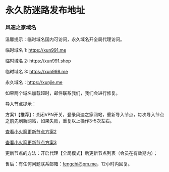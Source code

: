 # 永久防迷路发布地址

### 风速之家域名

温馨提示：临时域名国内可访问，永久域名开全局代理访问。

临时域名 1: https://xun991.me

临时域名 2: https://xun991.shop

临时域名 3: https://xun998.me

永久域名：https://xunjie.me

如果两个域名加载超时，邮件联系我们，我们会进行修复。

导入节点提示：

方案1【推荐】：关闭VPN开关，登录风速之家网站，重新导入节点，每次导入节点之前先刷新网站，如果失败，重复以上操作3-5次左右。

[查看小火箭更新节点方案2](https://i.ibb.co/hL1js6J/shadowrocket-1.png)

[查看小火箭更新节点方案3](https://i.ibb.co/nQFjnRz/shadowrocket.png)


更新节点的方法：开启代理【全局模式】后更新节点列表（会员在有效期内）；

售后：有任何问题联系邮箱：fengchi@pm.me，12小时内回复。
